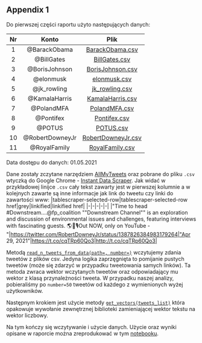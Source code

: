 ## Appendix 1
Do pierwszej części raportu użyto następujących danych:

|Nr|Konto|Plik|
|:-:|:-:|:-:|
|1|@BarackObama|[BarackObama.csv](../data/BarackObama.csv)|
|2|@BillGates|[BillGates.csv](../data/BillGates.csv)|
|3|@BorisJohnson|[BorisJohnson.csv](../data/BorisJohnson.csv)|
|4|@elonmusk|[elonmusk.csv](../data/elonmusk.csv)|
|5|@jk_rowling|[jk_rowling.csv](../data/jk_rowling.csv)|
|6|@KamalaHarris|[KamalaHarris.csv](../data/KamalaHarris.csv)|
|7|@PolandMFA|[PolandMFA.csv](../data/PolandMFA.csv)|
|8|@Pontifex|[Pontifex.csv](../data/Pontifex.csv)|
|9|@POTUS|[POTUS.csv](../data/POTUS.csv)|
|10|@RobertDowneyJr|[RobertDowneyJr.csv](../data/RobertDowneyJr.csv)|
|11|@RoyalFamily|[RoyalFamily.csv](../data/RoyalFamily.csv)|

Data dostępu do danych: 01.05.2021

Dane zostały zczytane narzędziem [AllMyTweets](https://www.allmytweets.net/) oraz pobrane do pliku `.csv` wtyczką do Google Chrome - [Instant Data Scraper](https://chrome.google.com/webstore/detail/instant-data-scraper/ofaokhiedipichpaobibbnahnkdoiiah). Jak widać w przykładowej linijce `.csv` cały tekst zawarty jest w pierwszej kolumnie a w kolejnych zawarte są inne informacje jak link do tweetu czy linki do zawartości www:
|tablescraper-selected-row|tablescraper-selected-row href|grey|linkified|linkified href|
|-|-|-|-|-|
|"Time to head #Downstream....@fp_coalition ""Downstream Channel"" is an exploration and discussion of environmental issues and challenges, featuring interviews with fascinating guests. 🌎🙏🎙Out NOW, only on YouTube -"|https://twitter.com/RobertDowneyJr/status/1387826384983179264|"Apr 29, 2021"|https://t.co/cqTRp60Qo3|http://t.co/cqTRp60Qo3|


Metodą [`read_n_tweets_from_data(path=, number=)`](../tweets.py#L28) wczytujemy zdania tweetów z plików csv. Jedyna logika zaprzęgnięta to pomijanie pustych tweetów (może się zdarzyć w przypadku tweetowania samych linków). Ta metoda zwraca wektor wczytanych tweetów oraz odpowiadający mu wektor z klasą przynależności tweeta. W przypadku naszej analizy, pobieraliśmy po `number=50` tweetów od każdego z wymienionych wyżej użytkowników.

Następnym krokiem jest użycie metody [`get_vectors(tweets_list)`](../tweets.py#L50) która opakowuje wywołanie zewnętrznej biblioteki zamieniającej wektor tekstu na wektor liczbowy.

Na tym kończy się wczytywanie i użycie danych. Użycie oraz wyniki opisane w raporcie można zreprodukować w tym [notebooku](../tweets.ipynb).